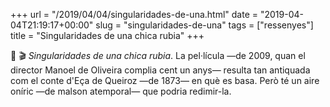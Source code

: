 +++
url = "/2019/04/04/singularidades-de-una.html"
date = "2019-04-04T21:19:17+00:00"
slug = "singularidades-de-una"
tags = ["ressenyes"]
title = "Singularidades de una chica rubia"
+++

📖 🎬 *Singularidades de una chica rubia*. La pel·lícula —de 2009, quan el director Manoel de Oliveira complia cent un anys— resulta tan antiquada com el conte d'Eça de Queiroz —de 1873— en què es basa. Però té un aire oníric —de malson atemporal— que podria redimir-la.
